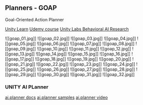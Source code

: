 ## Planners - GOAP
Goal-Oriented Action Planner

[Unity Learn](https://learn.unity.com/project/goal-driven-behaviour?)
[Udemy course](https://www.udemy.com/course/ai_with_goap/)
[Unity Labs Behavioral AI Research](https://www.youtube.com/watch?v=78nhJNPS0vA)

![[goap_01.jpg]]
![[goap_02.jpg]]
![[goap_03.jpg]]
![[goap_04.jpg]]
![[goap_05.jpg]]
![[goap_06.jpg]]
![[goap_07.jpg]]
![[goap_08.jpg]]
![[goap_09.jpg]]
![[goap_10.jpg]]
![[goap_11.jpg]]
![[goap_12.jpg]]
![[goap_13.jpg]]
![[goap_14.jpg]]
![[goap_15.jpg]]
![[goap_16.jpg]]
![[goap_17.jpg]]
![[goap_18.jpg]]
![[goap_19.jpg]]
![[goap_20.jpg]]
![[goap_21.jpg]]
![[goap_22.jpg]]
![[goap_23.jpg]]
![[goap_24.jpg]]
![[goap_25.jpg]]
![[goap_26.jpg]]
![[goap_27.jpg]]
![[goap_28.jpg]]
![[goap_29.jpg]]
![[goap_30.jpg]]
![[goap_31.jpg]]
![[goap_32.jpg]]


### UNITY AI PLanner
[ai.planner docs](https://docs.unity3d.com/Packages/com.unity.ai.planner@0.3/manual/index.html)
[ai.planner samples](https://github.com/Unity-Technologies/ai-planner-samples)
[ai.planner video](https://www.youtube.com/watch?v=ZdN8dDa0ff4)
